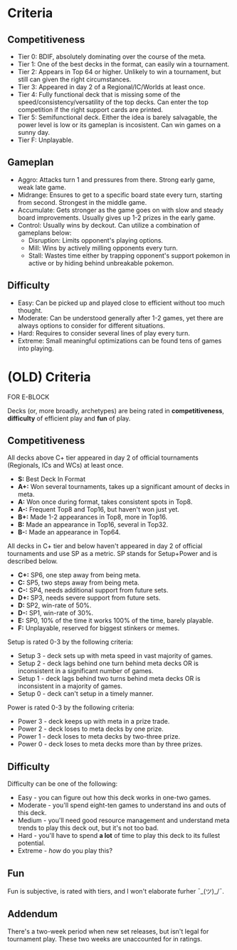 # Criteria

## Competitiveness
- Tier 0: BDIF, absolutely dominating over the course of the meta.
- Tier 1: One of the best decks in the format, can easily win a tournament.
- Tier 2: Appears in Top 64 or higher. Unlikely to win a tournament, but still can given the right circumstances.
- Tier 3: Appeared in day 2 of a Regional/IC/Worlds at least once.
- Tier 4: Fully functional deck that is missing some of the speed/consistency/versatility of the top decks. Can enter the top competition if the right support cards are printed.
- Tier 5: Semifunctional deck. Either the idea is barely salvagable, the power level is low or its gameplan is incosistent. Can win games on a sunny day.
- Tier F: Unplayable.

## Gameplan
- Aggro: Attacks turn 1 and pressures from there. Strong early game, weak late game.
- Midrange: Ensures to get to a specific board state every turn, starting from second. Strongest in the middle game.
- Accumulate: Gets stronger as the game goes on with slow and steady board improvements. Usually gives up 1-2 prizes in the early game.
- Control: Usually wins by deckout. Can utilize a combination of gameplans below:
  - Disruption: Limits opponent's playing options.
  - Mill: Wins by actively milling opponents every turn.
  - Stall: Wastes time either by trapping opponent's support pokemon in active or by hiding behind unbreakable pokemon.

## Difficulty
- Easy: Can be picked up and played close to efficient without too much thought.
- Moderate: Can be understood generally after 1-2 games, yet there are always options to consider for different situations.
- Hard: Requires to consider several lines of play every turn.
- Extreme: Small meaningful optimizations can be found tens of games into playing.


# (OLD) Criteria
FOR E-BLOCK

Decks (or, more broadly, archetypes) are being rated in **competitiveness**, **difficulty** of efficient play and **fun** of play.

## Competitiveness
All decks above C+ tier appeared in day 2 of official tournaments (Regionals, ICs and WCs) at least once.
- **S:**  Best Deck In Format
- **A+:** Won several tournaments, takes up a significant amount of decks in meta.
- **A:**  Won once during format, takes consistent spots in Top8.
- **A-:** Frequent Top8 and Top16, but haven't won just yet.
- **B+:** Made 1-2 appearances in Top8, more in Top16.
- **B:**  Made an appearance in Top16, several in Top32.
- **B-:** Made an appearance in Top64.

All decks in C+ tier and below haven't appeared in day 2 of official tournaments and use SP as a metric. SP stands for Setup+Power and is described below.
- **C+:** SP6, one step away from being meta.
- **C:**  SP5, two steps away from being meta.
- **C-:** SP4, needs additional support from future sets.
- **D+:** SP3, needs severe support from future sets.
- **D:**  SP2, win-rate of 50%.
- **D-:** SP1, win-rate of 30%.
- **E:**  SP0, 10% of the time it works 100% of the time, barely playable.
- **F:**  Unplayable, reserved for biggest stinkers or memes.

Setup is rated 0-3 by the following criteria:
- Setup 3 - deck sets up with meta speed in vast majority of games.
- Setup 2 - deck lags behind one turn behind meta decks OR is inconsistent in a significant number of games.
- Setup 1 - deck lags behind two turns behind meta decks OR is inconsistent in a majority of games.
- Setup 0 - deck can't setup in a timely manner.

Power is rated 0-3 by the following criteria:
- Power 3 - deck keeps up with meta in a prize trade.
- Power 2 - deck loses to meta decks by one prize.
- Power 1 - deck loses to meta decks by two-three prize.
- Power 0 - deck loses to meta decks more than by three prizes.

## Difficulty

Difficulty can be one of the following:
- Easy - you can figure out how this deck works in one-two games.
- Moderate - you'll spend eight-ten games to understand ins and outs of this deck.
- Medium - you'll need good resource management and understand meta trends to play this deck out, but it's not too bad.
- Hard - you'll have to spend **a lot** of time to play this deck to its fullest potential.
- Extreme - *how* do you play this?

## Fun

Fun is subjective, is rated with tiers, and I won't elaborate furher ¯\_(ツ)_/¯.

## Addendum

There's a two-week period when new set releases, but isn't legal for tournament play. These two weeks are unaccounted for in ratings.
